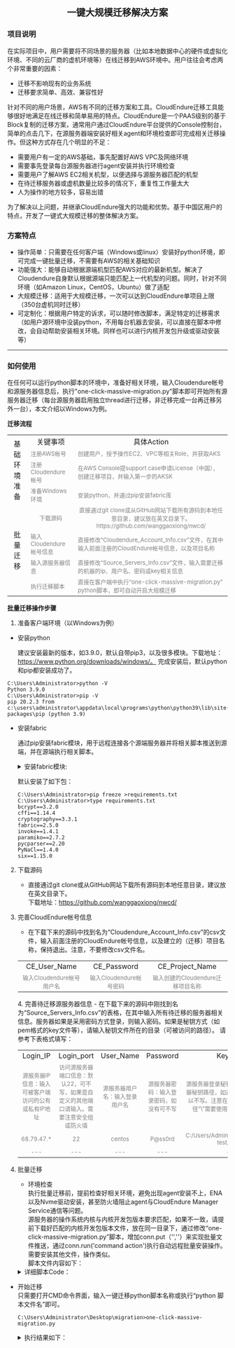 ## <center>一键大规模迁移解决方案</center>
### 项目说明
在实际项目中，用户需要将不同场景的服务器（比如本地数据中心的硬件或虚拟化环境、不同的云厂商的虚机环境等）在线迁移到AWS环境中。用户往往会考虑两个非常重要的因素：
- 迁移不影响现有的业务系统
- 迁移要求简单、高效、兼容性好

针对不同的用户场景，AWS有不同的迁移方案和工具。CloudEndure迁移工具能够很好地满足在线迁移和简单易用的特点。CloudEndure是一个PAAS级别的基于Block复制的迁移方案，通常用户通过CloudEndure平台提供的Console控制台，简单的点击几下，在源服务器端安装好相关agent和环境检查即可完成相关迁移操作。但这种方式存在几个明显的不足：
- 需要用户有一定的AWS基础，事先配置好AWS VPC及网络环境
- 需要事先登录每台源服务器进行agent安装并执行环境检查
- 需要用户了解AWS EC2相关机型，以便选择与源服务器匹配的机型
- 在待迁移服务器或虚机数量比较多的情况下，重复性工作量太大
- 人为操作的地方较多，容易出错

为了解决以上问题，并继承CloudEndure强大的功能和优势。基于中国区用户的特点，开发了一键式大规模迁移的整体解决方案。
### 方案特点
- 操作简单：只需要在任何客户端（Windows或linux）安装好python环境，即可完成一键批量迁移，不需要有AWS的相关基础知识
- 功能强大：能够自动根据源端机型匹配AWS对应的最新机型。解决了Cloudendure自身默认根据源端只能匹配上一代机型的问题。同时，针对不同环境（如Amazon Linux，CentOS，Ubuntu）做了适配
- 大规模迁移：适用于大规模迁移，一次可以达到CloudEndure单项目上限（350台虚机同时迁移）
- 可定制化：根据用户特定的诉求，可以随时修改脚本，满足特定的迁移需求（如用户源环境中没装python，不用每台机器去安装，可以直接在脚本中修改，会自动帮助安装相关环境。同样也可以进行内核开发包升级或驱动安装等）
----
### 如何使用
在任何可以运行python脚本的环境中，准备好相关环境，输入Cloudendure帐号和源服务器信息后，执行"one-click-massive-migration.py"脚本即可开始所有源服务器迁移（每台源服务器启用独立thread进行迁移，非迁移完成一台再迁移另外一台），本文介绍以Windows为例。

 **迁移流程**

<table>
    <tr>
        <td rowspan="4"><center>基础环境准备</td>
        <td><center>关键事项</td>
        <td><center>具体Action</td>
   </tr>
   <tr>
        <td><font color=gray size=2>注册AWS帐号</td>   
        <td><font color=gray size=2>创建用户，授予操作EC2、VPC等相关Role，并获取AKS</td>  
   </tr>
   <tr>
        <td><font color=gray size=2>注册Cloudendure帐号</td>
        <td><font color=gray size=2>在AWS Console提support case申请License（中国），创建迁移项目，并输入第一步的AKSK</td>
   </tr>
   <tr>
        <td><font color=gray size=2>准备Windows环境</td>
        <td><font color=gray size=2>安装python，并通过pip安装fabric库</td>
   </tr>
   <tr>
       <td rowspan="4"><center>批量迁移</td>
       <td><center><font color=gray size=2>下载源码</td>
       <td><center><font color=gray size=2>直接通过git clone或从GitHub网站下载所有源码到本地任意目录，建议放在英文目录下。https://github.com/wanggaoxiong/nwcd/</td>
  </tr>
  <tr>
       <td><font color=gray size=2>输入Cloudendure帐号信息</td>
       <td><font color=gray size=2>直接修改“Cloudendure_Account_Info.csv”文件，在其中输入前面注册的CloudEndure帐号信息，以及项目名称</td>
  </tr>
  <tr>
       <td><font color=gray size=2>输入源服务器信息</td>
       <td><font color=gray size=2>直接修改“Source_Servers_Info.csv”文件，输入需要迁移的机器的ip、用户名、密码或key相关信息</td>
  </tr>
  <tr>
       <td><font color=gray size=2>执行迁移脚本</td>
       <td><font color=gray size=2>直接在客户端中执行“one-click-massive-migration.py” python脚本，即可自动开启大规模迁移</td>
  </tr>
</table>

**批量迁移操作步骤**

1. 准备客户端环境（以Windows为例）
- 安装python

  建议安装最新的版本，如3.9.0，默认自带pip3，以及很多模块。下载地址：https://www.python.org/downloads/windows/。 完成安装后，默认python和pip都安装成功了。
```
C:\Users\Administrator>python -V
Python 3.9.0
C:\Users\Administrator>pip -V
pip 20.2.3 from c:\users\administrator\appdata\local\programs\python\python39\lib\site-packages\pip (python 3.9)
```
- 安装fabric

  通过pip安装fabric模块，用于远程连接各个源端服务器并将相关脚本推送到源端，并在源端执行相关脚本。
  <details>
    <pre><code>
    C:\Users\Administrator>pip install fabric
    Collecting fabric
      Downloading fabric-2.5.0-py2.py3-none-any.whl (51 kB)
         |████████████████████████████████| 51 kB 145 kB/s
    Collecting paramiko>=2.4
      Downloading paramiko-2.7.2-py2.py3-none-any.whl (206 kB)
         |████████████████████████████████| 206 kB 547 kB/s
    Collecting invoke<2.0,>=1.3
      Downloading invoke-1.4.1-py3-none-any.whl (210 kB)
         |████████████████████████████████| 210 kB 2.2 MB/s
    Collecting pynacl>=1.0.1
      Downloading PyNaCl-1.4.0-cp35-abi3-win_amd64.whl (206 kB)
         |████████████████████████████████| 206 kB 3.3 MB/s
    Collecting bcrypt>=3.1.3
      Downloading bcrypt-3.2.0-cp36-abi3-win_amd64.whl (28 kB)
    Collecting cryptography>=2.5
      Downloading cryptography-3.3.1-cp36-abi3-win_amd64.whl (1.5 MB)
         |████████████████████████████████| 1.5 MB 3.3 MB/s
    Collecting cffi>=1.4.1
      Downloading cffi-1.14.4-cp39-cp39-win_amd64.whl (179 kB)
         |████████████████████████████████| 179 kB 6.4 MB/s
    Collecting six
      Downloading six-1.15.0-py2.py3-none-any.whl (10 kB)
    Collecting pycparser
      Downloading pycparser-2.20-py2.py3-none-any.whl (112 kB)
         |████████████████████████████████| 112 kB 3.3 MB/s
    Installing collected packages: pycparser, cffi, six, pynacl, bcrypt, cryptography, paramiko, invoke, fabric
    Successfully installed bcrypt-3.2.0 cffi-1.14.4 cryptography-3.3.1 fabric-2.5.0 invoke-1.4.1 paramiko-2.7.2 pycparser-2.20 pynacl-1.4.0 six-1.15.0
    WARNING: You are using pip version 20.2.3; however, version 20.3.1 is available.
    You should consider upgrading via the 'c:\users\administrator\appdata\local\programs\python\python39\python.exe -m pip install --upgrade pip' command.
    </code></pre>
      <summary>安装fabric模块:</summary>
  </details>

    默认安装了如下包：
    ```
    C:\Users\Administrator>pip freeze >requirements.txt
    C:\Users\Administrator>type requirements.txt
    bcrypt==3.2.0
    cffi==1.14.4
    cryptography==3.3.1
    fabric==2.5.0
    invoke==1.4.1
    paramiko==2.7.2
    pycparser==2.20
    PyNaCl==1.4.0
    six==1.15.0
    ```
2. 下载源码
    - 直接通过git clone或从GitHub网站下载所有源码到本地任意目录，建议放在英文目录下。  
    下载地址：https://github.com/wanggaoxiong/nwcd/


3. 完善CloudEndure帐号信息
    - 在下载下来的源码中找到名为“Cloudendure_Account_Info.csv”的csv文件，输入前面注册的CloudEndure帐号信息，以及建立的（迁移）项目名称，保持退出。注意，不要修改csv文件名。
    <table>
        <tr>
            <td><center>CE_User_Name</td>
            <td><center>CE_Password</td>
            <td><center>CE_Project_Name</td>
       </tr>
       <tr>
           <td><center><font color=gray size=2>输入Cloudendure帐号用户名</td>
           <td><center><font color=gray size=2>输入Cloudendure帐号密码</td>
           <td><center><font color=gray size=2>输入创建的Cloudendure迁移项目名称</td>
      </tr>
    </table>
    4. 完善待迁移源服务器信息
    - 在下载下来的源码中刚找到名为“Source_Servers_Info.csv”的表格，在其中输入所有待迁移的服务器相关信息。服务器如果是采用密码方式登录，则输入密码。如果是秘钥方式（如pem格式的key文件等），请输入秘钥文件所在的目录（可被访问的路径）。  
    请参考下表格式填写：
    <table>
        <tr>
            <td><center>Login_IP</td>
            <td><center>Login_port</td>
            <td><center>User_Name</td>
            <td><center>Password</td>
            <td><center>Key_Path</td>
       </tr>
       <tr>
           <td><center><font color=gray size=2>源服务器IP信息：输入可被客户端访问的公有或私有IP地址</td>
           <td><center><font color=gray size=2>访问源服务器端口信息：默认22，可不写，如果是自定义的其他端口请输入。需要注意安全组或防火墙</td>
           <td><center><font color=gray size=2>源服务器用户名：输入登录用户名</td>
           <td><center><font color=gray size=2>源服务器密码：输入登录密码，如没有可不写</td>
           <td><center><font color=gray size=2>源服务器登录秘钥：输入登录源服务器秘钥路径，如通过密码可登录，可以不写。注意在Windows环境下路径“\”需要使用转义“\\”或“/”代替</td>
      </tr>
      <tr>
          <td><center><font color=gray size=2>68.79.47.*</td>
          <td><center><font color=gray size=2>22</td>
          <td><center><font color=gray size=2>centos</td>
          <td><center><font color=gray size=2>P@ss0rd</td>
          <td><center><font color=gray size=2>C:/Users/Administrator/migration-test/*.pem</td>
     </tr>
     <tr>
         <td><center><font color=gray size=2>---</td>
         <td><center><font color=gray size=2>---</td>
         <td><center><font color=gray size=2>---</td>
         <td><center><font color=gray size=2>---</td>
         <td><center><font color=gray size=2>---</td>
    </tr>
    </table>
5. 批量迁移

    - 环境检查  
      执行批量迁移前，提前检查好相关环境，避免出现agent安装不上，ENA以及Nvme驱动安装，甚至防火墙阻止agent与CloudEndure Manager Service通信等问题。  
      源服务器的操作系统内核与内核开发包版本要求匹配，如果不一致，请提前下载好匹配的内核开发包版本文件，放在同一目录下，通过修改“one-click-massive-migration.py”脚本，增加conn.put（'',''）来实现批量文件推送，通过conn.run('command action')执行自动远程批量安装操作。需要安装其他文件，操作类似。  
    脚本文件内容如下：  
    <details>
    <pre><code>
    # coding: utf-8
    import csv
    import sys
    import os
    import threading
    import time
    import fabric
    from fabric import Connection, task
    local_script_path = os.path.dirname(__file__)
    port = 22
    def migration(servers_login):
        print ("launthing thread...")
        for i in servers_login.keys():
            if str(i) == 'Password':
                passw= servers_login[i]
            elif str(i) == 'Login_IP':
                host= servers_login[i]
            elif str(i) == 'User_Name':
                user= servers_login[i]
            elif str(i) == 'Key_Path':
                key_filename= servers_login[i]
            elif str(i) == 'Login_Port':
                port = servers_login[i]
            else: print ("load source servers info, failed")
        print ("Import the source servers information, Finished")
        print ("start the multi thread migration service...\n")
        conn = fabric.Connection(host = host, user= user, port=port, connect_kwargs={"key_filename": key_filename, "password":passw})
        conn.run('mkdir -p /tmp/temp_CE')
        conn.put(local_script_path+'/aws_model', '/tmp/temp_CE/aws_model')
        conn.put(local_script_path+'/aws-instances.csv', '/tmp/temp_CE/aws-instances.csv')
        conn.put(local_script_path+'/vlookup.sh', '/tmp/temp_CE/vlookup.sh')
        conn.put(local_script_path+'/get-source-instance-type-2.py', '/tmp/temp_CE/get-source-instance-type.py')
        conn.put(local_script_path+'/get-CPU-MEM.sh', '/tmp/temp_CE/get-CPU-MEM.sh')
        conn.put(local_script_path+'/deletion_duplication.py', '/tmp/temp_CE/deletion_duplication.py')
        conn.put(local_script_path+'/CloudEndure.py', '/tmp/temp_CE/CloudEndure.py')
        conn.put(local_script_path+'/Cloudendure_Account_Info.csv', '/tmp/temp_CE/Cloudendure_Account_Info.csv')
        conn.put(local_script_path+'/CE_Account.py', '/tmp/temp_CE/CE_Account.py')
        conn.run("sudo python /tmp/temp_CE/get-source-instance-type.py $(. /tmp/temp_CE/get-CPU-MEM.sh)")
        conn.run("sudo python /tmp/temp_CE/deletion_duplication.py")
        conn.run("sudo sh /tmp/temp_CE/vlookup.sh /tmp/temp_CE/aws_model /tmp/temp_CE/b /tmp/temp_CE/c")
        conn.run("cat /tmp/temp_CE/c|sed -n 1p |cut -d \"'\" -f 8-8 > /tmp/temp_CE/d")
        conn.run("sudo python /tmp/temp_CE/CloudEndure.py $(sudo python /tmp/temp_CE/CE_Account.py)")
        conn.close()
    with open(local_script_path+"/Source_Servers_Info.csv",'r') as f:
        reader = csv.reader(f)
        fieldnames = next(reader)
        csv_reader = csv.DictReader(f,fieldnames=fieldnames)
        j=0
        for row in csv_reader:
            j=j+1
        print ("\nReady for migration %d Servers from your source environment totally... \n" %j)
        f.close()
    source_servers = []
    with open(local_script_path+"/Source_Servers_Info.csv",'r') as f:
        reader = csv.reader(f)
        fieldnames = next(reader)
        csv_reader = csv.DictReader(f,fieldnames=fieldnames)
        for row in csv_reader:
            server = threading.Thread(target=migration, args=(row,))
            source_servers.append(server)
        f.close()
    for server in source_servers:
        server.start()
    for server in source_servers:
        server.join()
    </code></pre>
    <summary>详细脚本Code：</summary>
    </details>
  - 开始迁移  
    只需要打开CMD命令界面，输入一键迁移python脚本名称或执行“python 脚本文件名”即可。
    ```
    C:\Users\Administrator\Desktop\migration>one-click-massive-migration.py
    ```
    <details>
    <pre><code>
    
    C:\Users\Administrator\Desktop\migration>python one-click-massive-migration.py

    Ready for migration 3 Servers from your source environment totally...

    launthing thread...
    Import the source servers information, Finished
    start the multi thread migration service...
    launthing thread...
    launthing thread...
    Import the source servers information, Finished
    start the multi thread migration service...

    Import the source servers information, Finished
    start the multi thread migration service...

    {'vCPU-:-MEM(GB)': '2-:-4', 'Type': 't2.medium'}
    {'vCPU-:-MEM(GB)': '2-:-4', 'Type': 't3.medium'}
    {'vCPU-:-MEM(GB)': '2-:-4', 'Type': 't3a.medium'}
    {'vCPU-:-MEM(GB)': '2-:-4', 'Type': 'c5.large'}
    {'vCPU-:-MEM(GB)': '2-:-4', 'Type': 'c5d.large'}
    {'vCPU-:-MEM(GB)': '2-:-8', 'Type': 't2.large'}
    {'vCPU-:-MEM(GB)': '2-:-8', 'Type': 't3.large'}
    {'vCPU-:-MEM(GB)': '2-:-8', 'Type': 't3a.large'}
    {'vCPU-:-MEM(GB)': '2-:-8', 'Type': 'm4.large'}
    {'vCPU-:-MEM(GB)': '2-:-8', 'Type': 'm5.large'}
    {'vCPU-:-MEM(GB)': '2-:-8', 'Type': 'm5a.large'}
    {'vCPU-:-MEM(GB)': '2-:-8', 'Type': 'm5d.large'}
    r5 /tmp/temp_CE/b >> /tmp/temp_CE/c
    m5 /tmp/temp_CE/b >> /tmp/temp_CE/c
    c5 /tmp/temp_CE/b >> /tmp/temp_CE/c
    r5 /tmp/temp_CE/b >> /tmp/temp_CE/c
    m5 /tmp/temp_CE/b >> /tmp/temp_CE/c
    c5 /tmp/temp_CE/b >> /tmp/temp_CE/c
    {'vCPU-:-MEM(GB)': '1-:-1', 'Type': 't2.micro'}
    r5 /tmp/temp_CE/b >> /tmp/temp_CE/c
    m5 /tmp/temp_CE/b >> /tmp/temp_CE/c
    c5 /tmp/temp_CE/b >> /tmp/temp_CE/c
    Connecting to CloudEndure Console... Finished.
    Identifying disks for replication.
    Disk to replicate identified: /dev/nvme0n1 of size 8.0 GiB
    Connecting to CloudEndure Console... Finished.
    All disks for replication were successfully identified.
    Downloading CloudEndure Agent... Identifying disks for replication.
    Disk to replicate identified: /dev/nvme0n1 of size 8.0 GiB
    All disks for replication were successfully identified.
    Downloading CloudEndure Agent... Connecting to CloudEndure Console... Finished.
    Identifying disks for replication.
    Disk to replicate identified: /dev/xvda of size 8.0 GiB
    All disks for replication were successfully identified.
    Downloading CloudEndure Agent... Finished.
    Installing CloudEndure Agent... Finished.
    Installing CloudEndure Agent... Finished.
    Installing CloudEndure Agent... Finished.
    Adding the Source machine to CloudEndure Console... Finished.
    Finished.
    Adding the Source machine to CloudEndure Console... Finished.
    Instance ID: i-00be5cde391d70b9d.
    Installation finished successfully.
    The installation of the CloudEndure Agent has started.
    Running the Agent Installer for a 64 bit system...
    Instance ID: i-04b9ed09537c87a15.
    Installation finished successfully.
    The installation of the CloudEndure Agent has started.
    Running the Agent Installer for a 64 bit system...
    Finished.
    Adding the Source machine to CloudEndure Console... Finished.
    Instance ID: i-0ab08ea0081a58c12.
    Installation finished successfully.
    The installation of the CloudEndure Agent has started.
    Running the Agent Installer for a 64 bit system...
    t2.micro
    Fetching the installation token...
    Getting machine id...
    Waiting for Replication to complete
    Replication has not started. Waiting...
    Replication has not started. Waiting...
    Replicated 0 MB out of 8192 MB bytes
    Will check again in 1 minutes. Waiting...
    Replicated 874 MB out of 8192 MB bytes
    Will check again in 1 minutes. Waiting...
    Replicated 1537 MB out of 8192 MB bytes
    Will check again in 1 minutes. Waiting...
    Replicated 2238 MB out of 8192 MB bytes
    Will check again in 1 minutes. Waiting...
    Replicated 2960 MB out of 8192 MB bytes
    Will check again in 1 minutes. Waiting...
    Replicated 3694 MB out of 8192 MB bytes
    Will check again in 1 minutes. Waiting...
    Replicated 4494 MB out of 8192 MB bytes
    Will check again in 1 minutes. Waiting...
    Replicated 5201 MB out of 8192 MB bytes
    Will check again in 1 minutes. Waiting...
    Replicated 5919 MB out of 8192 MB bytes
    Will check again in 1 minutes. Waiting...
    Replicated 6571 MB out of 8192 MB bytes
    Will check again in 1 minutes. Waiting...
    Replicated 7235 MB out of 8192 MB bytes
    Will check again in 1 minutes. Waiting...
    Replication completed. Target machine is launchable!
    Setting blueprint...
    Blueprint was set successfully
    Launching target server
    Waiting for job to finish...
    Job started
    Started waiting for latest snapshot
    Finished waiting for latest snapshot
    Started machine conversions
    Finished machine conversions
    Started creating a replica for instance ip-172-31-43-5.cn-north-1.compute.internal
    Finished creating a replica for instance ip-172-31-43-5.cn-north-1.compute.internal
    Job finished
    Target server creation completed!
    c5.large
    Fetching the installation token...
    Getting machine id...
    Waiting for Replication to complete
    Replication has not started. Waiting...
    Replication has not started. Waiting...
    Replication has not started. Waiting...
    Replicated 0 MB out of 8192 MB bytes
    Will check again in 1 minutes. Waiting...
    Replicated 882 MB out of 8192 MB bytes
    Will check again in 1 minutes. Waiting...
    Replicated 1527 MB out of 8192 MB bytes
    Will check again in 1 minutes. Waiting...
    Replicated 2238 MB out of 8192 MB bytes
    Will check again in 1 minutes. Waiting...
    Replicated 2909 MB out of 8192 MB bytes
    Will check again in 1 minutes. Waiting...
    Replicated 3600 MB out of 8192 MB bytes
    Will check again in 1 minutes. Waiting...
    Replicated 4275 MB out of 8192 MB bytes
    Will check again in 1 minutes. Waiting...
    Replicated 4994 MB out of 8192 MB bytes
    Will check again in 1 minutes. Waiting...
    Replicated 5682 MB out of 8192 MB bytes
    Will check again in 1 minutes. Waiting...
    Replicated 6416 MB out of 8192 MB bytes
    Will check again in 1 minutes. Waiting...
    Replicated 7098 MB out of 8192 MB bytes
    Will check again in 1 minutes. Waiting...
    Replication completed. Target machine is launchable!
    Setting blueprint...
    Blueprint was set successfully
    Launching target server
    Waiting for job to finish...
    Job started
    Started waiting for latest snapshot
    Finished waiting for latest snapshot
    Started machine conversions
    Finished machine conversions
    Started creating a replica for instance ip-172-31-34-44.cn-north-1.compute.internal
    Finished creating a replica for instance ip-172-31-34-44.cn-north-1.compute.internal
    Job finished
    Target server creation completed!
    m5.large
    Fetching the installation token...
    Getting machine id...
    Waiting for Replication to complete
    Replication has not started. Waiting...
    Replicated 0 MB out of 8192 MB bytes
    Will check again in 1 minutes. Waiting...
    Replicated 925 MB out of 8192 MB bytes
    Will check again in 1 minutes. Waiting...
    Replicated 1601 MB out of 8192 MB bytes
    Will check again in 1 minutes. Waiting...
    Replicated 2281 MB out of 8192 MB bytes
    Will check again in 1 minutes. Waiting...
    Replicated 2998 MB out of 8192 MB bytes
    Will check again in 1 minutes. Waiting...
    Replicated 3680 MB out of 8192 MB bytes
    Will check again in 1 minutes. Waiting...
    Replicated 4359 MB out of 8192 MB bytes
    Will check again in 1 minutes. Waiting...
    Replicated 5029 MB out of 8192 MB bytes
    Will check again in 1 minutes. Waiting...
    Replicated 5656 MB out of 8192 MB bytes
    Will check again in 1 minutes. Waiting...
    Replicated 6292 MB out of 8192 MB bytes
    Will check again in 1 minutes. Waiting...
    Replicated 6961 MB out of 8192 MB bytes
    Will check again in 1 minutes. Waiting...
    Replicated 7623 MB out of 8192 MB bytes
    Will check again in 1 minutes. Waiting...
    Replication completed. Target machine is launchable!
    Setting blueprint...
    Blueprint was set successfully
    Launching target server
    Waiting for job to finish...
    Job started
    Started waiting for latest snapshot
    Finished waiting for latest snapshot
    Started machine conversions
    Finished machine conversions
    Started creating a replica for instance ip-172-31-36-101.cn-north-1.compute.internal
    Finished creating a replica for instance ip-172-31-36-101.cn-north-1.compute.internal
    Job finished
    Target server creation completed!

    C:\Users\Administrator\Desktop\migration>
    </code></pre>
    <summary>执行结果如下：</summary>
    </details>
